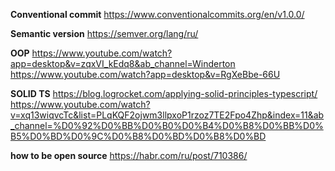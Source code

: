 **Conventional commit**
https://www.conventionalcommits.org/en/v1.0.0/

**Semantic version**
https://semver.org/lang/ru/

**OOP**
https://www.youtube.com/watch?app=desktop&v=zqxVI_kEdq8&ab_channel=Winderton
https://www.youtube.com/watch?app=desktop&v=RgXeBbe-66U

**SOLID TS**
https://blog.logrocket.com/applying-solid-principles-typescript/
https://www.youtube.com/watch?v=xq13wiqvcTc&list=PLqKQF2ojwm3llpxoP1rzoz7TE2Fpo4Zhp&index=11&ab_channel=%D0%92%D0%BB%D0%B0%D0%B4%D0%B8%D0%BB%D0%B5%D0%BD%D0%9C%D0%B8%D0%BD%D0%B8%D0%BD

**how to be open source**
https://habr.com/ru/post/710386/

